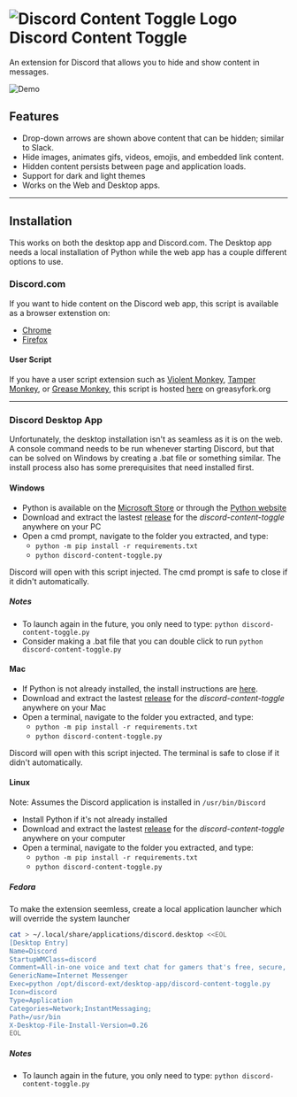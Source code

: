 # ![Discord Content Toggle Logo](./readme-files/icon32.png) Discord Content Toggle
An extension for Discord that allows you to hide and show content in messages.

![Demo](./readme-files/demo.gif)

## Features
- Drop-down arrows are shown above content that can be hidden; similar to Slack.
- Hide images, animates gifs, videos, emojis, and embedded link content.
- Hidden content persists between page and application loads.
- Support for dark and light themes
- Works on the Web and Desktop apps.

---

## Installation
This works on both the desktop app and Discord.com.
The Desktop app needs a local installation of Python while the web app has a couple different options to use. 
 

### Discord.com
If you want to hide content on the Discord web app, this script is available as a browser extenstion on:
* [Chrome](https://chrome.google.com/webstore/detail/discord-content-toggle/nkhklilhgiobpmblfbcoffdmflpfokdn)
* [Firefox](https://addons.mozilla.org/en-US/firefox/addon/discord-content-toggle/)


#### User Script
If you have a user script extension such as [Violent Monkey](https://violentmonkey.github.io/), [Tamper Monkey](https://www.tampermonkey.net/), or [Grease Monkey](https://www.greasespot.net/), this script is hosted [here](https://greasyfork.org/en/scripts/460729-discord-content-toggle) on greasyfork.org

---

### Discord Desktop App
Unfortunately, the desktop installation isn't as seamless as it is on the web. A console command needs to be run whenever starting Discord, but that can be solved on Windows by creating a .bat file or something similar. The install process also has some prerequisites that need installed first. 


#### Windows
- Python is available on the [Microsoft Store](https://apps.microsoft.com/store/detail/python-310/9PJPW5LDXLZ5) or through the [Python website](https://docs.python.org/3/using/windows.html)
- Download and extract the lastest [release](https://github.com/yayitsd4n/Discord-Content-Toggle/releases) for the *discord-content-toggle* anywhere on your PC
- Open a cmd prompt, navigate to the folder you extracted, and type: 
    - `python -m pip install -r requirements.txt`
    - `python discord-content-toggle.py`

Discord will open with this script injected. The cmd prompt is safe to close if it didn't automatically.

##### Notes
- To launch again in the future, you only need to type:
`python discord-content-toggle.py`
- Consider making a .bat file that you can double click to run `python discord-content-toggle.py`

#### Mac
- If Python is not already installed, the install instructions are [here](https://docs.python.org/3/using/mac.html).
- Download and extract the lastest [release](https://github.com/yayitsd4n/Discord-Content-Toggle/releases) for the *discord-content-toggle* anywhere on your Mac
- Open a terminal, navigate to the folder you extracted, and type:
    - `python -m pip install -r requirements.txt`
    - `python discord-content-toggle.py`

Discord will open with this script injected. The terminal is safe to close if it didn't automatically.

#### Linux

Note: Assumes the Discord application is installed in `/usr/bin/Discord`

- Install Python if it's not already installed
- Download and extract the lastest [release](https://github.com/yayitsd4n/Discord-Content-Toggle/releases) for the *discord-content-toggle* anywhere on your computer
- Open a terminal, navigate to the folder you extracted, and type:
    - `python -m pip install -r requirements.txt`
    - `python discord-content-toggle.py`

##### Fedora
To make the extension seemless, create a local application launcher which will override the system launcher

```sh
cat > ~/.local/share/applications/discord.desktop <<EOL
[Desktop Entry]
Name=Discord
StartupWMClass=discord
Comment=All-in-one voice and text chat for gamers that's free, secure, and works on both your desktop and phone.
GenericName=Internet Messenger
Exec=python /opt/discord-ext/desktop-app/discord-content-toggle.py
Icon=discord
Type=Application
Categories=Network;InstantMessaging;
Path=/usr/bin
X-Desktop-File-Install-Version=0.26
EOL
```

##### Notes
- To launch again in the future, you only need to type:
`python discord-content-toggle.py`
